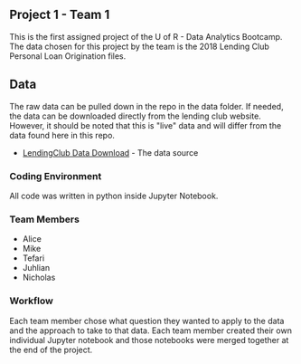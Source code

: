 ## Project 1 - Team 1

This is the first assigned project of the U of R - Data Analytics Bootcamp. The data chosen for this project by the team is the 2018 Lending Club Personal Loan Origination files. 

## Data

The raw data can be pulled down in the repo in the data folder. If needed, the data can be downloaded directly from the lending club website. However, it should be noted that this is "live" data and will differ from the data found here in this repo.

* [LendingClub Data Download](https://www.lendingclub.com/info/download-data.action) - The data source

### Coding Environment

All code was written in python inside Jupyter Notebook. 

### Team Members

- Alice
- Mike
- Tefari
- Juhlian
- Nicholas

### Workflow

Each team member chose what question they wanted to apply to the data and the approach to take to that data. Each team member created their own individual Jupyter notebook and those notebooks were merged together at the end of the project.
